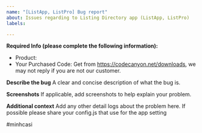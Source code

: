 ```yaml
---
name: "[ListApp, ListPro] Bug report"
about: Issues regarding to Listing Directory app (ListApp, ListPro)
labels: 

---
```


**Required Info (please complete the following information):**
 - Product: 
 - Your Purchased Code:
Get from https://codecanyon.net/downloads, we may not reply if you are not our customer.

**Describe the bug**
A clear and concise description of what the bug is.

**Screenshots**
If applicable, add screenshots to help explain your problem.

**Additional context**
Add any other detail logs about the problem here.
If possible please share your config.js that use for the app setting

#minhcasi
